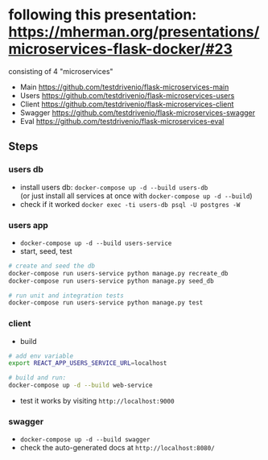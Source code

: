 # following this presentation: <https://mherman.org/presentations/microservices-flask-docker/#23>

consisting of 4 "microservices"

* Main <https://github.com/testdrivenio/flask-microservices-main>
* Users <https://github.com/testdrivenio/flask-microservices-users>
* Client <https://github.com/testdrivenio/flask-microservices-client>
* Swagger <https://github.com/testdrivenio/flask-microservices-swagger>
* Eval <https://github.com/testdrivenio/flask-microservices-eval>


## Steps

### users db

* install users db: `docker-compose up -d --build users-db`  
  (or just install all services at once with `docker-compose up -d --build`)
* check if it worked `docker exec -ti users-db psql -U postgres -W`

### users app

* `docker-compose up -d --build users-service`
* start, seed, test

```sh
# create and seed the db
docker-compose run users-service python manage.py recreate_db
docker-compose run users-service python manage.py seed_db

# run unit and integration tests
docker-compose run users-service python manage.py test
```

### client

* build

```sh
# add env variable
export REACT_APP_USERS_SERVICE_URL=localhost

# build and run:
docker-compose up -d --build web-service
```

* test it works by visiting `http://localhost:9000`

### swagger

* `docker-compose up -d --build swagger`
* check the auto-generated docs at `http://localhost:8080/`


